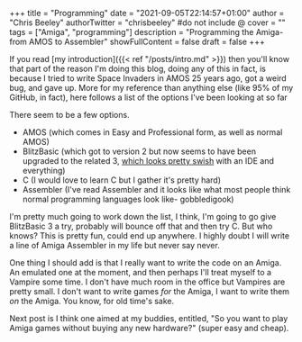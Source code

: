 +++
title = "Programming"
date = "2021-09-05T22:14:57+01:00"
author = "Chris Beeley"
authorTwitter = "chrisbeeley" #do not include @
cover = ""
tags = ["Amiga", "programming"]
description = "Programming the Amiga- from AMOS to Assembler"
showFullContent = false
draft = false
+++

If you read [my introduction]({{< ref "/posts/intro.md" >}}) then you'll know that part of the reason I'm doing this blog, doing any of this in fact, is because I tried to write Space Invaders in AMOS 25 years ago, got a weird bug, and gave up. More for my reference than anything else (like 95% of my GitHub, in fact), here follows a list of the options I've been looking at so far

There seem to be a few options. 

* AMOS (which comes in Easy and Professional form, as well as normal AMOS)
* BlitzBasic (which got to version 2 but now seems to have been upgraded to the related 3, [which looks pretty swish](https://www.amiblitz.de/index.php) with an IDE and everything)
* C (I would love to learn C but I gather it's pretty hard)
* Assembler (I've read Assembler and it looks like what most people think normal programming languages look like- gobbledigook)

I'm pretty much going to work down the list, I think, I'm going to go give BlitzBasic 3 a try, probably will bounce off that and then try C. But who knows? This is pretty fun, could end up anywhere. I highly doubt I will write a line of Amiga Assembler in my life but never say never.

One thing I should add is that I really want to write the code on an Amiga. An emulated one at the moment, and then perhaps I'll treat myself to a Vampire some time. I don't have much room in the office but Vampires are pretty small. I don't want to write games _for_ the Amiga, I want to write them _on_ the Amiga. You know, for old time's sake.

Next post is I think one aimed at my buddies, entitled, "So you want to play Amiga games without buying any new hardware?" (super easy and cheap).